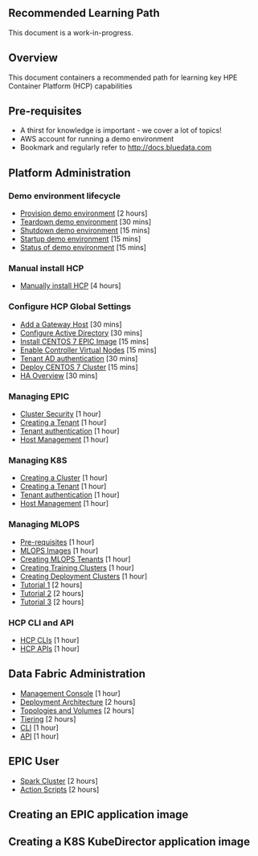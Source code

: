 Recommended Learning Path
---
This document is a work-in-progress.

## Overview

This document containers a recommended path for learning key HPE Container Platform (HCP) capabilities

## Pre-requisites

- A thirst for knowledge is important - we cover a lot of topics!
- AWS account for running a demo environment
- Bookmark and regularly refer to http://docs.bluedata.com

## Platform Administration

### Demo environment lifecycle

- [Provision demo environment](./HCP_Administration/provision_demo_environment.md) [2 hours]
- [Teardown demo environment](./HCP_Administration/teardown_demo_environment.md) [30 mins]
- [Shutdown demo environment](./HCP_Administration/shutdown_demo_environment.md) [15 mins]
- [Startup demo environment](./HCP_Administration/startup_demo_environment.md) [15 mins]
- [Status of demo environment](./HCP_Administration/status_demo_environment.md) [15 mins]

### Manual install HCP

- [Manually install HCP](./HCP_Administration/manually_install_demo_environment.md) [4 hours]

### Configure HCP Global Settings

- [Add a Gateway Host](./HCP_Administration/add_a_gateway_host.md) [30 mins]
- [Configure Active Directory](./HCP_Administration/configure_active_directory.md) [30 mins]
- [Install CENTOS 7 EPIC Image](./HCP_Administration/install_centos_7_image.md) [15 mins]
- [Enable Controller Virtual Nodes](./HCP_Administration/enabled_controller_virtual_nodes.md) [15 mins]
- [Tenant AD authentication](./HCP_Administration/tenant_ad_authentication.md) [30 mins]
- [Deploy CENTOS 7 Cluster](./HCP_Administration/deploy_centos_7_cluster.md) [15 mins]
- [HA Overview](./HCP_Administration/ha_overview.md) [30 mins]

### Managing EPIC

- [Cluster Security](./HCP_Administration/cluster_security.md) [1 hour]
- [Creating a Tenant](./HCP_Administration/creating_a_tenant.md) [1 hour]
- [Tenant authentication](./HCP_Administration/tenant_authentication.md) [1 hour]
- [Host Management](./HCP_Administration/host_management.md) [1 hour]

### Managing K8S

- [Creating a Cluster](./HCP_Administration/creating_a_k8s_cluster.md) [1 hour]
- [Creating a Tenant](./HCP_Administration/creating_a_k8s_tenant.md) [1 hour]
- [Tenant authentication](./HCP_Administration/tenant_authentication.md) [1 hour]
- [Host Management](./HCP_Administration/k8s_host_management.md) [1 hour]

### Managing MLOPS

- [Pre-requisites](./Managing_MLOPS/prerequisites.md) [1 hour]
- [MLOPS Images](./Managing_MLOPS/images.md) [1 hour]
- [Creating MLOPS Tenants](./Managing_MLOPS/creating_tenants.md) [1 hour]
- [Creating Training Clusters](./Managing_MLOPS/creating_training_clusters.md) [1 hour]
- [Creating Deployment Clusters](./Managing_MLOPS/creating_deployment_clusters.md) [1 hour]
- [Tutorial 1](./Managing_MLOPS/tutorial_1.md) [2 hours]
- [Tutorial 2](./Managing_MLOPS/tutorial_2.md) [2 hours]
- [Tutorial 3](./Managing_MLOPS/tutorial_3.md) [2 hours]

### HCP CLI and API

- [HCP CLIs](./HCP_Administration/hcp_cli.md) [1 hour]
- [HCP APIs](./HCP_Administration/hcp_api.md) [1 hour]

## Data Fabric Administration

- [Management Console](./Data_Fabric_Administration/management_console.md) [1 hour]
- [Deployment Architecture](./Data_Fabric_Administration/deployment_architecture.md) [2 hours]
- [Topologies and Volumes](./Data_Fabric_Administration/topologies_and_volumes.md) [2 hours]
- [Tiering](./Data_Fabric_Administration/tiering.md) [2 hours]
- [CLI](./Data_Fabric_Administration/cli.md) [1 hour]
- [API](./Data_Fabric_Administration/cli.md) [1 hour]

## EPIC User

- [Spark Cluster](./EPIC_User/spark_cluster.md) [2 hours]
- [Action Scripts](./EPIC_User/action_scripts.md) [2 hours]

## Creating an EPIC application image

## Creating a K8S KubeDirector application image
